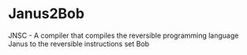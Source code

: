 # Janus2Bob
JNSC - A compiler that compiles the reversible programming language Janus to the reversible instructions set Bob
